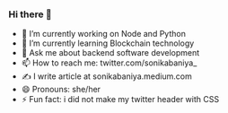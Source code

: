 ### Hi there 👋

- 🔭 I’m currently working on Node and Python
- 🌱 I’m currently learning Blockchain technology
- 💬 Ask me about backend software development
- 📫 How to reach me: twitter.com/sonikabaniya_
- ✍️ I write article at sonikabaniya.medium.com
- 😄 Pronouns: she/her
- ⚡ Fun fact: i did not make my twitter header with CSS
